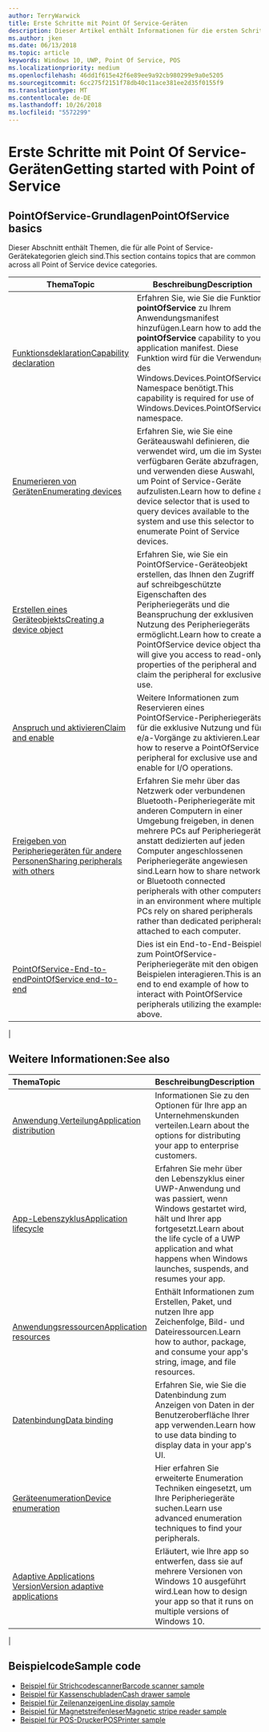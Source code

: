 ```yaml
---
author: TerryWarwick
title: Erste Schritte mit Point Of Service-Geräten
description: Dieser Artikel enthält Informationen für die ersten Schritte mit PointOfService-UWP-Apps.
ms.author: jken
ms.date: 06/13/2018
ms.topic: article
keywords: Windows 10, UWP, Point Of Service, POS
ms.localizationpriority: medium
ms.openlocfilehash: 46dd1f615e42f6e89ee9a92cb980299e9a0e5205
ms.sourcegitcommit: 6cc275f2151f78db40c11ace381ee2d35f0155f9
ms.translationtype: MT
ms.contentlocale: de-DE
ms.lasthandoff: 10/26/2018
ms.locfileid: "5572299"
---
```

# <a name="getting-started-with-point-of-service"></a><span data-ttu-id="002b0-104">Erste Schritte mit Point Of Service-Geräten</span><span class="sxs-lookup"><span data-stu-id="002b0-104">Getting started with Point of Service</span></span>

## <a name="pointofservice-basics"></a><span data-ttu-id="002b0-105">PointOfService-Grundlagen</span><span class="sxs-lookup"><span data-stu-id="002b0-105">PointOfService basics</span></span>

<span data-ttu-id="002b0-106">Dieser Abschnitt enthält Themen, die für alle Point of Service-Gerätekategorien gleich sind.</span><span class="sxs-lookup"><span data-stu-id="002b0-106">This section contains topics that are common across all Point of Service device categories.</span></span>

|<span data-ttu-id="002b0-107">Thema</span><span class="sxs-lookup"><span data-stu-id="002b0-107">Topic</span></span> |<span data-ttu-id="002b0-108">Beschreibung</span><span class="sxs-lookup"><span data-stu-id="002b0-108">Description</span></span> |
|------|------------|
| [<span data-ttu-id="002b0-109">Funktionsdeklaration</span><span class="sxs-lookup"><span data-stu-id="002b0-109">Capability declaration</span></span>](pos-basics-capability.md)      | <span data-ttu-id="002b0-110">Erfahren Sie, wie Sie die Funktion **pointOfService** zu Ihrem Anwendungsmanifest hinzufügen.</span><span class="sxs-lookup"><span data-stu-id="002b0-110">Learn how to add the **pointOfService** capability to your application manifest.</span></span>  <span data-ttu-id="002b0-111">Diese Funktion wird für die Verwendung des Windows.Devices.PointOfService-Namespace benötigt.</span><span class="sxs-lookup"><span data-stu-id="002b0-111">This capability is required for use of Windows.Devices.PointOfService namespace.</span></span>  |
| [<span data-ttu-id="002b0-112">Enumerieren von Geräten</span><span class="sxs-lookup"><span data-stu-id="002b0-112">Enumerating devices</span></span>](pos-basics-enumerating.md)        | <span data-ttu-id="002b0-113">Erfahren Sie, wie Sie eine Geräteauswahl definieren, die verwendet wird, um die im System verfügbaren Geräte abzufragen, und verwenden diese Auswahl, um Point of Service-Geräte aufzulisten.</span><span class="sxs-lookup"><span data-stu-id="002b0-113">Learn how to define a device selector that is used to query devices available to the system and use this selector to enumerate Point of Service devices.</span></span>  |
| [<span data-ttu-id="002b0-114">Erstellen eines Geräteobjekts</span><span class="sxs-lookup"><span data-stu-id="002b0-114">Creating a device object</span></span>](pos-basics-deviceobject.md)  | <span data-ttu-id="002b0-115">Erfahren Sie, wie Sie ein PointOfService-Geräteobjekt erstellen, das Ihnen den Zugriff auf schreibgeschützte Eigenschaften des Peripheriegeräts und die Beanspruchung der exklusiven Nutzung des Peripheriegeräts ermöglicht.</span><span class="sxs-lookup"><span data-stu-id="002b0-115">Learn how to create a PointOfService device object that will give you access to read-only properties of the peripheral and claim the peripheral for exclusive use.</span></span> |
| [<span data-ttu-id="002b0-116">Anspruch und aktivieren</span><span class="sxs-lookup"><span data-stu-id="002b0-116">Claim and enable</span></span> ](pos-basics-claim.md)  | <span data-ttu-id="002b0-117">Weitere Informationen zum Reservieren eines PointOfService-Peripheriegeräts für die exklusive Nutzung und für e/a-Vorgänge zu aktivieren.</span><span class="sxs-lookup"><span data-stu-id="002b0-117">Learn how to reserve a PointOfService peripheral for exclusive use and enable for I/O operations.</span></span>  |
| [<span data-ttu-id="002b0-118">Freigeben von Peripheriegeräten für andere Personen</span><span class="sxs-lookup"><span data-stu-id="002b0-118">Sharing peripherals with others</span></span>](pos-basics-sharing.md) | <span data-ttu-id="002b0-119">Erfahren Sie mehr über das Netzwerk oder verbundenen Bluetooth-Peripheriegeräte mit anderen Computern in einer Umgebung freigeben, in denen mehrere PCs auf Peripheriegeräte anstatt dedizierten auf jeden Computer angeschlossenen Peripheriegeräte angewiesen sind.</span><span class="sxs-lookup"><span data-stu-id="002b0-119">Learn how to share network or Bluetooth connected peripherals with other computers in an environment where multiple PCs rely on shared peripherals rather than dedicated peripherals attached to each computer.</span></span>
| [<span data-ttu-id="002b0-120">PointOfService-End-to-end</span><span class="sxs-lookup"><span data-stu-id="002b0-120">PointOfService end-to-end</span></span>](pos-get-started.md)  | <span data-ttu-id="002b0-121">Dies ist ein End-to-End-Beispiel zum PointOfService-Peripheriegeräte mit den obigen Beispielen interagieren.</span><span class="sxs-lookup"><span data-stu-id="002b0-121">This is an end to end example of how to interact with PointOfService peripherals utilizing the examples above.</span></span> |
|

## <a name="see-also"></a><span data-ttu-id="002b0-122">Weitere Informationen:</span><span class="sxs-lookup"><span data-stu-id="002b0-122">See also</span></span>

| <span data-ttu-id="002b0-123">Thema</span><span class="sxs-lookup"><span data-stu-id="002b0-123">Topic</span></span>   | <span data-ttu-id="002b0-124">Beschreibung</span><span class="sxs-lookup"><span data-stu-id="002b0-124">Description</span></span> |
|:--------|:------------|
| [<span data-ttu-id="002b0-125">Anwendung Verteilung</span><span class="sxs-lookup"><span data-stu-id="002b0-125">Application distribution</span></span>](../publish/distribute-lob-apps-to-enterprises.md) | <span data-ttu-id="002b0-126">Informationen Sie zu den Optionen für Ihre app an Unternehmenskunden verteilen.</span><span class="sxs-lookup"><span data-stu-id="002b0-126">Learn about the options for distributing your app to enterprise customers.</span></span> |
| [<span data-ttu-id="002b0-127">App-Lebenszyklus</span><span class="sxs-lookup"><span data-stu-id="002b0-127">Application lifecycle</span></span>](../launch-resume/app-lifecycle.md) | <span data-ttu-id="002b0-128">Erfahren Sie mehr über den Lebenszyklus einer UWP-Anwendung und was passiert, wenn Windows gestartet wird, hält und Ihrer app fortgesetzt.</span><span class="sxs-lookup"><span data-stu-id="002b0-128">Learn about the life cycle of a UWP application and what happens when Windows launches, suspends, and resumes your app.</span></span> |
| [<span data-ttu-id="002b0-129">Anwendungsressourcen</span><span class="sxs-lookup"><span data-stu-id="002b0-129">Application resources</span></span>](../app-resources/index.md) | <span data-ttu-id="002b0-130">Enthält Informationen zum Erstellen, Paket, und nutzen Ihre app Zeichenfolge, Bild- und Dateiressourcen.</span><span class="sxs-lookup"><span data-stu-id="002b0-130">Learn how to author, package, and consume your app's string, image, and file resources.</span></span> |
| [<span data-ttu-id="002b0-131">Datenbindung</span><span class="sxs-lookup"><span data-stu-id="002b0-131">Data binding</span></span>](../data-binding/index.md) | <span data-ttu-id="002b0-132">Erfahren Sie, wie Sie die Datenbindung zum Anzeigen von Daten in der Benutzeroberfläche Ihrer app verwenden.</span><span class="sxs-lookup"><span data-stu-id="002b0-132">Learn how to use data binding to display data in your app's UI.</span></span> |
| [<span data-ttu-id="002b0-133">Geräteenumeration</span><span class="sxs-lookup"><span data-stu-id="002b0-133">Device enumeration</span></span>](enumerate-devices.md) | <span data-ttu-id="002b0-134">Hier erfahren Sie erweiterte Enumeration Techniken eingesetzt, um Ihre Peripheriegeräte suchen.</span><span class="sxs-lookup"><span data-stu-id="002b0-134">Learn use advanced enumeration techniques to find your peripherals.</span></span>|
| [<span data-ttu-id="002b0-135">Adaptive Applications Version</span><span class="sxs-lookup"><span data-stu-id="002b0-135">Version adaptive applications</span></span>](../debug-test-perf/version-adaptive-apps.md) | <span data-ttu-id="002b0-136">Erläutert, wie Ihre app so entwerfen, dass sie auf mehrere Versionen von Windows 10 ausgeführt wird.</span><span class="sxs-lookup"><span data-stu-id="002b0-136">Lean how to design your app so that it runs on multiple versions of Windows 10.</span></span>|
|


## <a name="sample-code"></a><span data-ttu-id="002b0-137">Beispielcode</span><span class="sxs-lookup"><span data-stu-id="002b0-137">Sample code</span></span>
+ [<span data-ttu-id="002b0-138">Beispiel für Strichcodescanner</span><span class="sxs-lookup"><span data-stu-id="002b0-138">Barcode scanner sample</span></span>](https://github.com/Microsoft/Windows-universal-samples/tree/master/Samples/BarcodeScanner)
+ [<span data-ttu-id="002b0-139">Beispiel für Kassenschubladen</span><span class="sxs-lookup"><span data-stu-id="002b0-139">Cash drawer sample</span></span>]( https://github.com/Microsoft/Windows-universal-samples/tree/master/Samples/CashDrawer)
+ [<span data-ttu-id="002b0-140">Beispiel für Zeilenanzeigen</span><span class="sxs-lookup"><span data-stu-id="002b0-140">Line display sample</span></span>](https://github.com/Microsoft/Windows-universal-samples/tree/master/Samples/LineDisplay)
+ [<span data-ttu-id="002b0-141">Beispiel für Magnetstreifenleser</span><span class="sxs-lookup"><span data-stu-id="002b0-141">Magnetic stripe reader sample</span></span>](https://github.com/Microsoft/Windows-universal-samples/tree/master/Samples/MagneticStripeReader)
+ [<span data-ttu-id="002b0-142">Beispiel für POS-Drucker</span><span class="sxs-lookup"><span data-stu-id="002b0-142">POSPrinter sample</span></span>](https://github.com/Microsoft/Windows-universal-samples/tree/master/Samples/PosPrinter)

